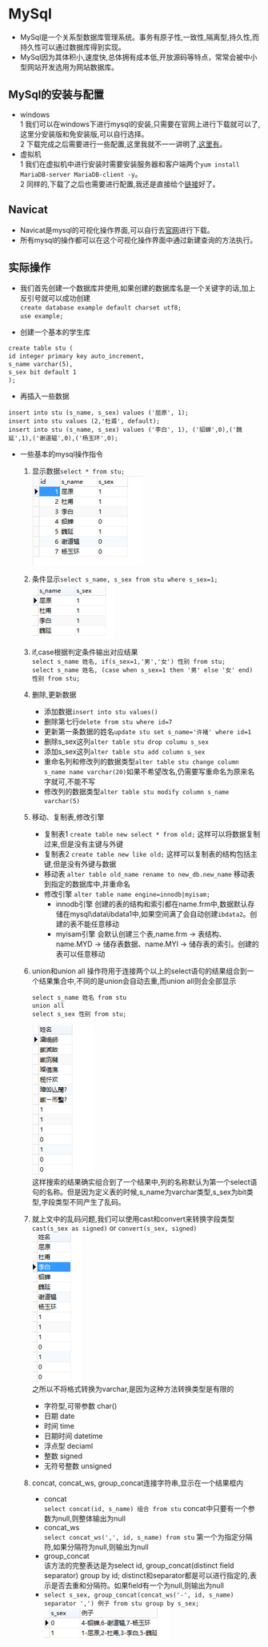# MySql
- MySql是一个关系型数据库管理系统。事务有原子性,一致性,隔离型,持久性,而持久性可以通过数据库得到实现。
- MySql因为其体积小,速度快,总体拥有成本低,开放源码等特点，常常会被中小型网站开发选用为网站数据库。

## MySql的安装与配置
- windows  
  1 我们可以在windows下进行mysql的安装,只需要在官网上进行下载就可以了,这里分安装版和免安装版,可以自行选择。  
  2 下载完成之后需要进行一些配置,这里我就不一一讲明了,[这里有][1]。
- 虚拟机  
  1 我们在虚拟机中进行安装时需要安装服务器和客户端两个`yum install MariaDB-server MariaDB-client -y`。  
  2 同样的,下载了之后也需要进行配置,我还是直接给个[链接][2]好了。

## Navicat  
- Navicat是mysql的可视化操作界面,可以自行去[官网][3]进行下载。
- 所有mysql的操作都可以在这个可视化操作界面中通过新建查询的方法执行。

## 实际操作
- 我们首先创建一个数据库并使用,如果创建的数据库名是一个关键字的话,加上反引号就可以成功创建  
`create database example default charset utf8;`  
`use example;`

- 创建一个基本的学生库  
```
create table stu (
id integer primary key auto_increment,
s_name varchar(5),
s_sex bit default 1
);
```
- 再插入一些数据
```
insert into stu (s_name, s_sex) values ('屈原', 1);
insert into stu values (2,'杜甫', default);
insert into stu (s_name, s_sex) values ('李白', 1), ('貂蝉',0),('魏延',1),('谢道韫',0),('杨玉环',0);
``` 

- 一些基本的mysql操作指令  
  1. 显示数据`select * from stu;`  
![base](https://github.com/codeconveyer/mysql/raw/master/picture/base.jpg)  

  2. 条件显示`select s_name, s_sex from stu where s_sex=1;`  
![require](https://github.com/codeconveyer/mysql/raw/master/picture/1.png)  

  3. if,case根据判定条件输出对应结果  
  `select s_name 姓名, if(s_sex=1,'男','女') 性别 from stu;`  
  `select s_name 姓名, (case when s_sex=1 then '男' else '女' end) 性别 from stu;`  
  
  4. 删除,更新数据  
      - 添加数据`insert into stu values()`  
      - 删除第七行`delete from stu where id=7`  
      - 更新第一条数据的姓名`update stu set s_name='许褚' where id=1`  
      - 删除s_sex这列`alter table stu drop columu s_sex`  
      - 添加s_sex这列`alter table stu add column s_sex`  
      - 重命名列和修改列的数据类型`alter table stu change column s_name name varchar(20)`如果不希望改名,仍需要写重命名为原来名字就可,不能不写  
      - 修改列的数据类型`alter table stu modify column s_name varchar(5)`  
  
  5. 移动、复制表,修改引擎
      - 复制表1 `create table new select * from old;` 这样可以将数据复制过来,但是没有主键与外键
      - 复制表2 `create table new like old;` 这样可以复制表的结构包括主键,但是没有外键与数据
      - 移动表 `alter table old_name rename to new_db.new_name` 移动表到指定的数据库中,并重命名
      - 修改引擎 `alter table name engine=innodb|myisam;`
          - innodb引擎 创建的表的结构和索引都在name.frm中,数据默认存储在mysql\data\ibdata1中,如果空间满了会自动创建`ibdata2`。创建的表不能任意移动
          - myisam引擎 会默认创建三个表,name.frm -> 表结构、name.MYD -> 储存表数据、name.MYI -> 储存表的索引。创建的表可以任意移动

  6. union和union all 操作符用于连接两个以上的select语句的结果组合到一个结果集合中,不同的是union会自动去重,而union all则会全部显示  
      ```
      select s_name 姓名 from stu
      union all
      select s_sex 性别 from stu;
      ```  
        ![tyerror](https://github.com/codeconveyer/mysql/raw/master/picture/tyerror.png)  
  这样搜索的结果确实组合到了一个结果中,列的名称默认为第一个select语句的名称。但是因为定义表的时候,s_name为varchar类型,s_sex为bit类型,字段类型不同产生了乱码。  
  
  7. 就上文中的乱码问题,我们可以使用cast和convert来转换字段类型  
  `cast(s_sex as signed)` or `convert(s_sex, signed)`  
![correct](https://github.com/codeconveyer/mysql/raw/master/picture/correct.png)  
  之所以不将格式转换为varchar,是因为这种方法转换类型是有限的  
      + 字符型,可带参数 char()  
      + 日期 date  
      + 时间 time  
      + 日期时间 datetime  
      + 浮点型 deciaml  
      + 整数 signed  
      + 无符号整数 unsigned  
  
  8. concat, concat_ws, group_concat连接字符串,显示在一个结果框内  
      - concat  
      `select concat(id, s_name) 组合 from stu` concat中只要有一个参数为null,则整体输出为null  
      - concat_ws  
      `select concat_ws(',', id, s_name) from stu` 第一个为指定分隔符,如果分隔符为null,则输出为null  
      - group_concat  
      该方法的完整表达是为select id, group_concat(distinct field separator) group by id; distinct和separator都是可以进行指定的,表示是否去重和分隔符。如果field有一个为null,则输出为null  
      - `select s_sex, group_concat(concat_ws('-', id, s_name) separator ',') 例子 from stu group by s_sex;`  
![example](https://github.com/codeconveyer/mysql/raw/master/picture/example.png)
      

[1]: http://www.jb51.net/article/99626.htm "windows mysql安装配置"
[2]: https://www.linuxidc.com/Linux/2018-03/151403.htm "虚拟机 mariadb安装配置"
[3]: http://www.navicat.com.cn/ "Navicat官网"

